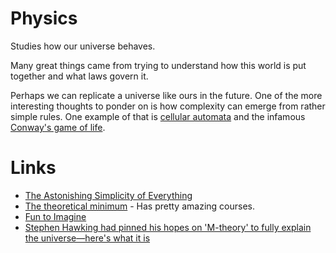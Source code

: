 # Physics
Studies how our universe behaves.

Many great things came from trying to understand how this world is put together and what laws govern it.

Perhaps we can replicate a universe like ours in the future. One of the more interesting thoughts to ponder on is how complexity can emerge from rather simple rules. One example of that is [cellular automata](https://learn-anything.xyz/mathematics/computability-theory/cellular-automata) and the infamous [Conway's game of life](http://www.wikiwand.com/en/Conway's_Game_of_Life).

# Links
- [The Astonishing Simplicity of Everything](https://www.youtube.com/watch?v=f1x9lgX8GaE)
- [The theoretical minimum](http://theoreticalminimum.com/courses) - Has pretty amazing courses.
- [Fun to Imagine](https://www.youtube.com/watch?v=eqtuNXWT0mo)
- [Stephen Hawking had pinned his hopes on 'M-theory' to fully explain the universe—here's what it is](https://phys.org/news/2018-03-stephen-hawking-pinned-m-theory-fully.html)